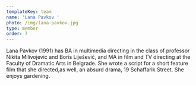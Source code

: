 ```yaml
---
templateKey: team
name: 'Lana Pavkov '
photo: /img/lana-pavkov.jpg
type: member
order: 7
---
```

Lana Pavkov (1991) has BA in multimedia directing in the class of professor Nikita Milivojević and Boris Liješević, and MA in film and TV directing at the Faculty of Dramatic Arts in Belgrade. She wrote a script for a short feature film that she directed,as well, an absurd drama, 19 Schaffarik Street. She enjoys gardening.
